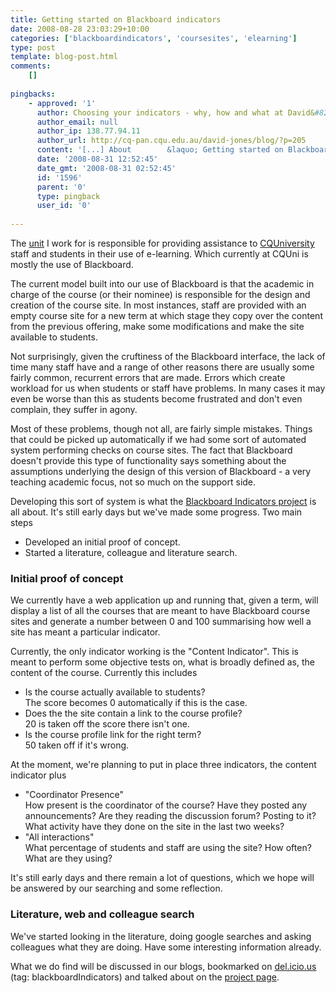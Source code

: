 ```yaml
---
title: Getting started on Blackboard indicators
date: 2008-08-28 23:03:29+10:00
categories: ['blackboardindicators', 'coursesites', 'elearning']
type: post
template: blog-post.html
comments:
    []
    
pingbacks:
    - approved: '1'
      author: Choosing your indicators - why, how and what at David&#8217;s WebLog
      author_email: null
      author_ip: 138.77.94.11
      author_url: http://cq-pan.cqu.edu.au/david-jones/blog/?p=205
      content: '[...] About        &laquo; Getting started on Blackboard indicators [...]'
      date: '2008-08-31 12:52:45'
      date_gmt: '2008-08-31 02:52:45'
      id: '1596'
      parent: '0'
      type: pingback
      user_id: '0'
    
---
```

The [unit](http://cddu.cqu.edu.au/) I work for is responsible for providing assistance to [CQUniversity](http://www.cqu.edu.au/) staff and students in their use of e-learning. Which currently at CQUni is mostly the use of Blackboard.

The current model built into our use of Blackboard is that the academic in charge of the course (or their nominee) is responsible for the design and creation of the course site. In most instances, staff are provided with an empty course site for a new term at which stage they copy over the content from the previous offering, make some modifications and make the site available to students.

Not surprisingly, given the cruftiness of the Blackboard interface, the lack of time many staff have and a range of other reasons there are usually some fairly common, recurrent errors that are made. Errors which create workload for us when students or staff have problems. In many cases it may even be worse than this as students become frustrated and don't even complain, they suffer in agony.

Most of these problems, though not all, are fairly simple mistakes. Things that could be picked up automatically if we had some sort of automated system performing checks on course sites. The fact that Blackboard doesn't provide this type of functionality says something about the assumptions underlying the design of this version of Blackboard - a very teaching academic focus, not so much on the support side.

Developing this sort of system is what the [Blackboard Indicators project](http://cddu.cqu.edu.au/index.php/Blackboard_Indicators) is all about. It's still early days but we've made some progress. Two main steps

- Developed an initial proof of concept.
- Started a literature, colleague and literature search.

### Initial proof of concept

We currently have a web application up and running that, given a term, will display a list of all the courses that are meant to have Blackboard course sites and generate a number between 0 and 100 summarising how well a site has meant a particular indicator.

Currently, the only indicator working is the "Content Indicator". This is meant to perform some objective tests on, what is broadly defined as, the content of the course. Currently this includes

- Is the course actually available to students?  
    The score becomes 0 automatically if this is the case.
- Does the the site contain a link to the course profile?  
    20 is taken off the score there isn't one.
- Is the course profile link for the right term?  
    50 taken off if it's wrong.

At the moment, we're planning to put in place three indicators, the content indicator plus

- "Coordinator Presence"  
    How present is the coordinator of the course? Have they posted any announcements? Are they reading the discussion forum? Posting to it? What activity have they done on the site in the last two weeks?
- "All interactions"  
    What percentage of students and staff are using the site? How often? What are they using?

It's still early days and there remain a lot of questions, which we hope will be answered by our searching and some reflection.

### Literature, web and colleague search

We've started looking in the literature, doing google searches and asking colleagues what they are doing. Have some interesting information already.

What we do find will be discussed in our blogs, bookmarked on [del.icio.us](http://del.icio.us/) (tag: blackboardIndicators) and talked about on the [project page](http://cddu.cqu.edu.au/index.php/Blackboard_Indicators).